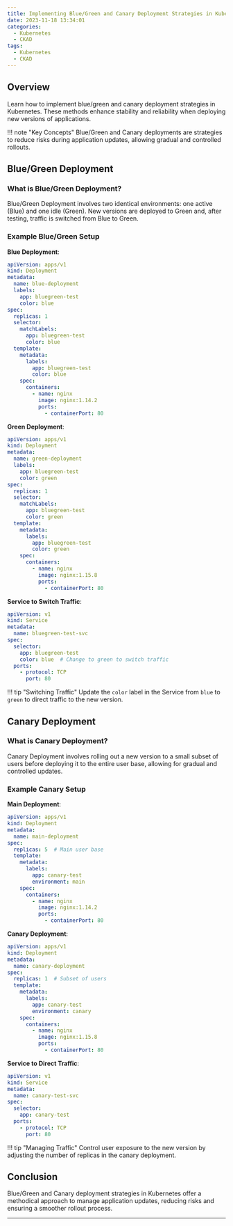 ```yaml
---
title: Implementing Blue/Green and Canary Deployment Strategies in Kubernetes
date: 2023-11-18 13:34:01
categories: 
  - Kubernetes
  - CKAD
tags: 
  - Kubernetes
  - CKAD
---
```


## Overview

Learn how to implement blue/green and canary deployment strategies in Kubernetes. These methods enhance stability and reliability when deploying new versions of applications.

!!! note "Key Concepts"
    Blue/Green and Canary deployments are strategies to reduce risks during application updates, allowing gradual and controlled rollouts.

## Blue/Green Deployment

### What is Blue/Green Deployment?

Blue/Green Deployment involves two identical environments: one active (Blue) and one idle (Green). New versions are deployed to Green and, after testing, traffic is switched from Blue to Green.

### Example Blue/Green Setup

**Blue Deployment**:

```yaml
apiVersion: apps/v1
kind: Deployment
metadata:
  name: blue-deployment
  labels:
    app: bluegreen-test
    color: blue
spec:
  replicas: 1
  selector:
    matchLabels:
      app: bluegreen-test
      color: blue
  template:
    metadata:
      labels:
        app: bluegreen-test
        color: blue
    spec:
      containers:
        - name: nginx
          image: nginx:1.14.2
          ports:
            - containerPort: 80
```

**Green Deployment**:

```yaml
apiVersion: apps/v1
kind: Deployment
metadata:
  name: green-deployment
  labels:
    app: bluegreen-test
    color: green
spec:
  replicas: 1
  selector:
    matchLabels:
      app: bluegreen-test
      color: green
  template:
    metadata:
      labels:
        app: bluegreen-test
        color: green
    spec:
      containers:
        - name: nginx
          image: nginx:1.15.8
          ports:
            - containerPort: 80
```

**Service to Switch Traffic**:

```yaml
apiVersion: v1
kind: Service
metadata:
  name: bluegreen-test-svc
spec:
  selector:
    app: bluegreen-test
    color: blue  # Change to green to switch traffic
  ports:
    - protocol: TCP
      port: 80
```

!!! tip "Switching Traffic"
    Update the `color` label in the Service from `blue` to `green` to direct traffic to the new version.

## Canary Deployment

### What is Canary Deployment?

Canary Deployment involves rolling out a new version to a small subset of users before deploying it to the entire user base, allowing for gradual and controlled updates.

### Example Canary Setup

**Main Deployment**:

```yaml
apiVersion: apps/v1
kind: Deployment
metadata:
  name: main-deployment
spec:
  replicas: 5  # Main user base
  template:
    metadata:
      labels:
        app: canary-test
        environment: main
    spec:
      containers:
        - name: nginx
          image: nginx:1.14.2
          ports:
            - containerPort: 80
```

**Canary Deployment**:

```yaml
apiVersion: apps/v1
kind: Deployment
metadata:
  name: canary-deployment
spec:
  replicas: 1  # Subset of users
  template:
    metadata:
      labels:
        app: canary-test
        environment: canary
    spec:
      containers:
        - name: nginx
          image: nginx:1.15.8
          ports:
            - containerPort: 80
```

**Service to Direct Traffic**:

```yaml
apiVersion: v1
kind: Service
metadata:
  name: canary-test-svc
spec:
  selector:
    app: canary-test
  ports:
    - protocol: TCP
      port: 80
```

!!! tip "Managing Traffic"
    Control user exposure to the new version by adjusting the number of replicas in the canary deployment.

## Conclusion

Blue/Green and Canary deployment strategies in Kubernetes offer a methodical approach to manage application updates, reducing risks and ensuring a smoother rollout process.

---

